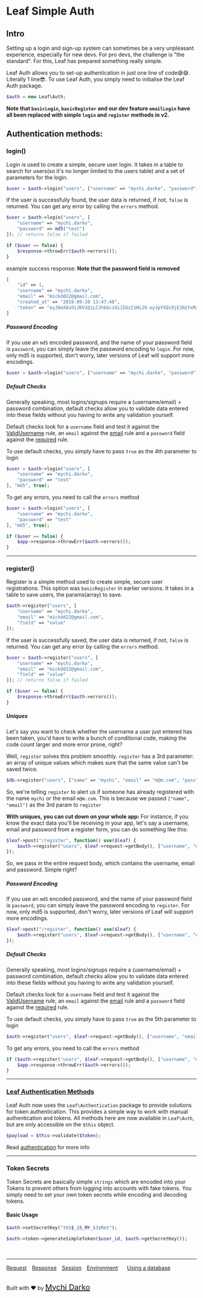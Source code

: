 # Leaf Simple Auth

## Intro
Setting up a login and sign-up system can sometimes be a very unpleasant experience, especially for new devs. For pro devs, the challenge is "the standard". For this, Leaf has prepared something really simple.

Leaf Auth allows you to set-up authentication in just one line of code😅😅. Literally 1 line😎. To use Leaf Auth, you simply need to initialise the Leaf Auth package.

```php
$auth = new Leaf\Auth;
```

**Note that `basicLogin`, `basicRegister` and our dev feature `emailLogin` have all been replaced with  simple `login` and `register` methods in v2.**

## Authentication methods:

### login()

Login is used to create a simple, secure user login. It takes in a table to search for users(so it's no longer limited to the users table) and a set of parameters for the login.

```php
$user = $auth->login("users", ["username" => "mychi.darko", "password" => md5("test")]);
```

If the user is successfully found, the user data is returned, if not, `false` is returned. You can get any error by calling the `errors` method.

```php
$user = $auth->login("users", [
	"username" => "mychi.darko",
	"password" => md5("test")
]); // returns false if failed

if ($user == false) {
	$response->throwErr($auth->errors());
}
```

example success response:
**Note that the password field is removed**

```php
[
	"id" => 1,
	"username" => "mychi.darko",
	"email" => "mickdd22@gmail.com",
	"created_at" => "2019-09-20 13:47:48",
	"token" => "eyJ0eXAiOiJKV1QiLCJhbGciOiJIUzI1NiJ9.eyJpYXQiOjE1NzYxMzUzMjgsImlzcyI6ImxvY2FsaG9zdCIsImV4cCI6MTU3NjEzNjIyOCwidXNlcklkIjoxfQ.7FODXGGJKioGQVX4ic0DJLoMIQTVUlsd4zFAJA4DAkg"
]
```

##### Password Encoding

If you use an `md5` encoded password, and the name of your password field is `password`, you can simply leave the password encoding to `login`. For now, only md5 is supported, don't worry, later versions of Leaf will support more encodings.

```php
$user = $auth->login("users", ["username" => "mychi.darko", "password" => "test"], "md5");
```

##### Default Checks

Generally speaking, most logins/signups require a (username/email) + password combination, default checks allow you to validate data entered into these fields without you having to write any validation yourself.

Default checks look for a `username` field and test it against the [ValidUsername](2.1core/forms?id=validate) rule, an `email` against the [email](2.1core/forms?id=validate) rule and a `password` field against the [required](2.1core/forms?id=validate) rule.

To use default checks, you simply have to pass `true` as the 4th parameter to login

```php
$user = $auth->login("users", [
	"username" => "mychi.darko", 
	"password" => "test"
], "md5", true);
```

To get any errors, you need to call the `errors` method

```php
$user = $auth->login("users", [
	"username" => "mychi.darko", 
	"password" => "test"
], "md5", true);

if ($user == false) {
	$app->response->throwErr($auth->errors());
}
```
<hr>

### register()

Register is a simple method used to create simple, secure user registrations. This option was `basicRegister` in earlier versions. It takes in a table to save users, the params(array) to save.

```php
$auth->register("users", [
	"username" => "mychi.darko",
	"email" => "mickdd22@gmail.com",
	"field" => "value"
]);
```

If the user is successfully saved, the user data is returned, if not, `false` is returned. You can get any error by calling the `errors` method.

```php
$user = $auth->register("users", [
	"username" => "mychi.darko",
	"email" => "mickdd22@gmail.com",
	"field" => "value"
]); // returns false if failed

if ($user == false) {
	$response->throwErr($auth->errors());
}
```


##### Uniques
Let's say you want to check whether the username a user just entered has been taken, you'd have to write a bunch of conditional code, making the code count larger and more error prone, right?

Well, `register` solves this problem smoothly. `register` has a 3rd parameter: an array of unique values which makes sure that the same value can't be saved twice.

```php
$db->register("users", ["name" => "mychi", "email" => "m@m.com", "pass" => "1234"], ["name", "email"]);
```

So, we're telling `register` to alert us if someone has already registered with the name `mychi` or the email `m@m.com`. This is because we passed `["name", "email"]` as the 3rd param to `register`

**With uniques, you can cut down on your whole app:**
For instance, if you know the exact data you'll be receiving in your app, let's say a username, email and password from a register form, you can do something like this:

```php
$leaf->post("/register", function() use($leaf) {
	$auth->register("users", $leaf->request->getBody(), ["username", "email"]);
});
```

So, we pass in the entire request body, which contains the username, email and password. Simple right?

##### Password Encoding
If you use an `md5` encoded password, and the name of your password field is `password`, you can simply leave the password encoding to `register`. For now, only md5 is supported, don't worry, later versions of Leaf will support more encodings.

```php
$leaf->post("/register", function() use($leaf) {
	$auth->register("users", $leaf->request->getBody(), ["username", "email"], "md5");
});
```

##### Default Checks

Generally speaking, most logins/signups require a (username/email) + password combination, default checks allow you to validate data entered into these fields without you having to write any validation yourself.

Default checks look for a `username` field and test it against the [ValidUsername](2.1core/forms?id=validate) rule, an `email` against the [email](2.1core/forms?id=validate) rule and a `password` field against the [required](2.1core/forms?id=validate) rule.

To use default checks, you simply have to pass `true` as the 5th parameter to login

```php
$auth->register("users", $leaf->request->getBody(), ["username", "email"], "md5", true);
```

To get any errors, you need to call the `errors` method

```php
if ($auth->register("users", $leaf->request->getBody(), ["username", "email"], "md5", true) == false) {
	$app->response->throwErr($auth->errors());
}
```

<hr>

### [Leaf Authentication Methods](2.1core/authentication)

Leaf Auth now uses the `Leaf\Authentication` package to provide solutions for token authentication. This provides a simple way to work with manual authentication and tokens. All methods here are now available in `Leaf\Auth`, but are only accessible on the `$this` object.

```php
$payload = $this->validate($token);
```

Read [authentication](2.1core/authentication) for more info

<hr>

### Token Secrets

Token Secrets are basically simple `strings` which are encoded into your Tokens to prevent others from logging into accounts with fake tokens. You simply need to set your own token secrets while encoding and decoding tokens.

#### Basic Usage

```php
$auth->setSecretKey("tH1$_iS_MY_$3¢Ret");

$auth->token->generateSimpleToken($user_id, $auth->getSecretKey());
```

<br>
<hr>

<a href="#/2.1http/request" style="margin: 0px">Request</a>
<a href="#/2.1http/response" style="margin: 0px 10px;">Response</a>
<a href="#/2.1http/session" style="margin: 0px; 10px;">Session</a>
<a href="#/2.1environment" style="margin: 0px 10px;">Environment</a>
<a href="#/2.1database" style="margin: 0px 10px;">Using a database</a>

<br>
Built with ❤ by <a href="https://mychi.netlify.com" style="font-size: 20px; color: #111;" target="_blank">Mychi Darko</a>